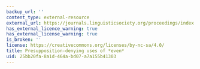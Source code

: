 ```yaml
---
backup_url: ''
content_type: external-resource
external_url: https://journals.linguisticsociety.org/proceedings/index.php/SALT/article/view/28.161/4040
has_external_licence_warning: true
has_external_license_warning: true
is_broken: ''
license: https://creativecommons.org/licenses/by-nc-sa/4.0/
title: Presupposition-denying uses of *even*
uid: 25bb20fa-8a1d-464a-bd07-a7a155b41303
---
```

